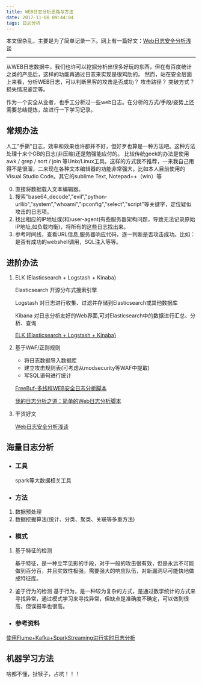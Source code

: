 ```yaml
---
title: WEB日志分析思路与方法
date: 2017-11-08 09:44:04
tags: 日志分析
---
```


本文很杂乱，主要是为了简单记录一下。网上有一篇好文：[Web日志安全分析浅谈](http://bobao.360.cn/learning/detail/4009.html)

------

从WEB日志数据中，我们也许可以挖掘分析出很多好玩的东西，但在有百度统计之类的产品后，这样的功能再通过日志来实现是很鸡肋的。 然而，站在安全层面上来看，分析WEB日志，可以判断黑客的攻击是否成功？ 攻击路径？ 突破方式？ 损失情况鉴定等。

作为一个安全从业者，也手工分析过一些web日志。在分析的方式/手段/姿势上还需要总结提炼，故进行一下学习记录。

<!--more-->

## 常规办法

人工"手撕"日志，效率和效果也许都并不好，但好歹也算是一种方法吧。这种方法处理十来个GB的日志(非压缩)还是勉强能应付的。
比较传统geek的办法是使用 awk / grep / sort / join 等Unix/Linux工具。这样的方式我不推荐，一来我自己用得不是很溜，二来现在各种文本编辑器的功能非常强大，比如本人目前使用的Visual Studio Code。其它的sublime Text, Notepad++（win）等

0. 直接将数据载入文本编辑器。
1. 搜索"base64_decode","evil","python-urllib","system","whoami","ipconfig","select","script"等关键字，定位疑似攻击的日志项。
2. 找出相应的IP地址或(和)user-agent(有些服务器架构问题，导致无法记录原始IP地址,如负载均衡)，将所有的这些日志找出来。
3. 参考时间线，查看URL信息,服务器响应代码，逐一判断是否攻击成功。比如：是否有成功的webshell调用，SQL注入等等。

## 进阶办法

1. ELK (Elasticsearch + Logstash + Kinaba)

    Elasticsearch 开源分布式搜索引擎

    Logstash 对日志进行收集、过滤并存储到Elasticsearch或其他数据库

    Kibana 对日志分析友好的Web界面,可对Elasticsearch中的数据进行汇总、分析、查询

    [ELK (Elasticsearch + Logstash + Kinaba)](https://www.elastic.co/)

2. 基于WAF/正则规则

    - 将日志数据导入数据库
    - 建立攻击规则表(可考虑从modsecurity等WAF中提取)
    - 写SQL语句进行统计
    
    [FreeBuf-多线程WEB安全日志分析脚本](http://www.freebuf.com/sectool/110644.html)

    [我的日志分析之道：简单的Web日志分析脚本](http://www.freebuf.com/sectool/126698.html)

3. 干货好文

    [Web日志安全分析浅谈](http://bobao.360.cn/learning/detail/4009.html)

## 海量日志分析

- ### 工具

    spark等大数据相关工具

- ### 方法
1. 数据预处理
2. 数据挖掘算法(统计、分类、聚类、关联等多重方法)

- ### 模式
1. 基于特征的检测

    基于特征，是一种立竿见影的手段，对于一般的攻击很有效，但是永远不可能做到百分百，并且实效性极强，需要强大的响应队伍，对新漏洞尽可能快地做成特征库。

2. 鉴于行为的检测
    基于行为，是一种较为复杂的方式，是通过数学统计的方式来寻找异常，通过模式学习来寻找异常，但缺点是准确度不确定，可以做到很高，但误报率也很高。

- ### 参考资料
[使用Flume+Kafka+SparkStreaming进行实时日志分析](http://blog.csdn.net/trigl/article/details/70237981)

## 机器学习方法

啥都不懂，扯犊子，占坑！！！